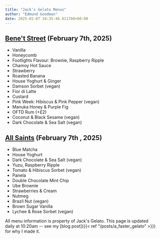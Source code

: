 ```yaml
---
title: "Jack's Gelato Menus"
author: "Edmund Goodman"
date: 2025-02-07 10:35:46.011708+00:00
---
```


## [Bene't Street](https://www.jacksgelato.com/bene-t-street-menu) (February 7th, 2025)

- Vanilla
- Honeycomb
- Footlights Flavour: Brownie, Raspberry Ripple
- Chamoy Hot Sauce
- Strawberry
- Roasted Banana
- House Yoghurt & Ginger
- Damson Sorbet (vegan)
- Fior di Latte
- Custard
- Pink Week: Hibiscus & Pink Pepper (vegan)
- Manuka Honey & Purple Fig
- OFTD Rum (+£2)
- Coconut & Black Sesame (vegan)
- Dark Chocolate & Sea Salt (vegan)


## [All Saints](https://www.jacksgelato.com/all-saints-menu) (February 7th  , 2025)

- Blue Matcha
- House Yoghurt
- Dark Chocolate & Sea Salt (vegan)
- Yuzu, Raspberry Ripple
- Tomato & Hibiscus Sorbet (vegan)
- Panela
- Double Chocolate Mint Chip
- Ube Brownie
- Strawberries & Cream
- Nutmeg
- Brazil Nut (vegan)
- Brown Sugar Vanilla
- Lychee & Rose Sorbet (vegan)

All menu information is property of Jack's Gelato. This page is
updated daily at 10:20am -- see my
[blog post]({{< ref "/posts/a_faster_gelato" >}}) for why I made it.
